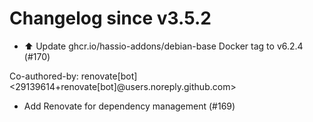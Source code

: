 # Changelog since v3.5.2
- ⬆️ Update ghcr.io/hassio-addons/debian-base Docker tag to v6.2.4 (#170)

Co-authored-by: renovate[bot] <29139614+renovate[bot]@users.noreply.github.com> 
- Add Renovate for dependency management (#169) 

